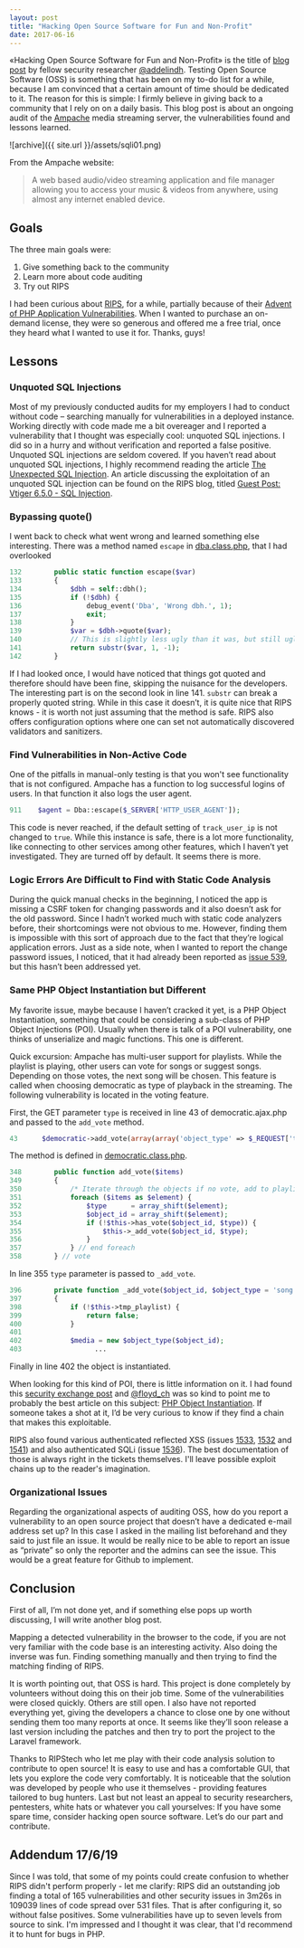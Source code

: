 ```yaml
---
layout: post
title: "Hacking Open Source Software for Fun and Non-Profit"
date: 2017-06-16
---
```

 
«Hacking Open Source Software for Fun and Non-Profit» is the title of [blog post](http://haxx.ml/post/137946990286/hacking-open-source-software-for-fun-and) by fellow security researcher [@addelindh](https://twitter.com/addelindh). Testing Open Source Software (OSS) is something that has been on my to-do list for a while, because I am convinced that a certain amount of time should be dedicated to it. The reason for this is simple: I firmly believe in giving back to a community that I rely on on a daily basis. This blog post is about an ongoing audit of the [Ampache](http://ampache.org) media streaming server, the vulnerabilities found and lessons learned. 

![archive]({{ site.url }}/assets/sqli01.png)

From the Ampache website:
 
> A web based audio/video streaming application and file manager allowing you to access your music & videos from anywhere, using almost any internet enabled device.
 
## Goals
 
The three main goals were:
 
1. Give something back to the community
2. Learn more about code auditing
3. Try out RIPS
 
I had been curious about [RIPS](https://www.ripstech.com), for a while, partially because of their [Advent of PHP Application Vulnerabilities](https://www.ripstech.com/blog/2016/apav-advent-of-php-application-vulnerabilities/). When I wanted to purchase an on-demand license, they were so generous and offered me a free trial, once they heard what I wanted to use it for. Thanks, guys! 
 
## Lessons
 
### Unquoted SQL Injections
 
Most of my previously conducted audits for my employers I had to conduct without code – searching manually for vulnerabilities in a deployed instance. Working directly with code made me a bit overeager and I reported a vulnerability that I thought was especially cool: unquoted SQL injections. I did so in a hurry and without verification and reported a false positive. Unquoted SQL injections are seldom covered.  If you haven’t read about unquoted SQL injections, I highly recommend reading the article [The Unexpected SQL Injection](http://www.webappsec.org/projects/articles/091007.txt). An article discussing the exploitation of an unquoted SQL injection can be found on the RIPS blog, titled [Guest Post: Vtiger 6.5.0 - SQL Injection](https://www.ripstech.com/blog/2016/vtiger-sql-injection/). 
 
### Bypassing quote()
 
I went back to check what went wrong and learned something else interesting. There was a method named `escape` in [dba.class.php](https://github.com/ampache/ampache-debian/blob/master/lib/class/dba.class.php#L132), that I had overlooked
 
``` php
132        public static function escape($var)
133        {
134            $dbh = self::dbh();
135            if (!$dbh) {
136                debug_event('Dba', 'Wrong dbh.', 1);
137                exit;
138            }
139            $var = $dbh->quote($var);
140            // This is slightly less ugly than it was, but still ugly
141            return substr($var, 1, -1);
142        }
```
 
If I had looked once, I would have noticed that things got quoted and therefore should have been fine, skipping the nuisance for the developers. The interesting part is on the second look in line 141. `substr` can break a properly quoted string. While in this case it doesn’t, it is quite nice that RIPS knows - it is worth not just assuming that the method is safe. RIPS also offers configuration options where one can set not automatically discovered validators and sanitizers. 
 
### Find Vulnerabilities in Non-Active Code
 
One of the pitfalls in manual-only testing is that you won't see functionality that is not configured. Ampache has a function to log successful logins of users. In that function it also logs the user agent. 
 
``` php
911    $agent = Dba::escape($_SERVER['HTTP_USER_AGENT']);
```
 
This code is never reached, if the default setting of `track_user_ip` is not changed to `true`. While this instance is safe, there is a lot more functionality, like connecting to other services among other features, which I haven’t yet investigated. They are turned off by default. It seems there is more. 
 
### Logic Errors Are Difficult to Find with Static Code Analysis
 
During the quick manual checks in the beginning, I noticed the app is missing a CSRF token for changing passwords and it also doesn’t ask for the old password. Since I hadn’t worked much with static code analyzers before, their shortcomings were not obvious to me. However, finding them is impossible with this sort of approach due to the fact that they’re logical application errors. Just as a side note, when I wanted to report the change password issues, I noticed, that it had already been reported as [issue 539](https://github.com/ampache/ampache/issues/539), but this hasn’t been addressed yet.
 
### Same PHP Object Instantiation but Different
 
My favorite issue, maybe because I haven’t cracked it yet, is a PHP Object Instantiation, something that could be considering a sub-class of PHP Object Injections (POI). Usually when there is talk of a POI vulnerability, one thinks of unserialize and magic functions. This one is different.
 
Quick excursion: Ampache has multi-user support for playlists. While the playlist is playing, other users can vote for songs or suggest songs. Depending on those votes, the next song will be chosen. This feature is called when choosing democratic as type of playback in the streaming. The following vulnerability is located in the voting feature.
 
First, the GET parameter `type` is received in line 43 of democratic.ajax.php and passed to the `add_vote` method.
 
```php
43      $democratic->add_vote(array(array('object_type' => $_REQUEST['type'], 'object_id' => $_REQUEST['object_id'])));
```
 
The method is defined in [democratic.class.php](https://github.com/ampache/ampache/blob/develop/lib/class/democratic.class.php#L348).
 
```php
348        public function add_vote($items)
349        {
350            /* Iterate through the objects if no vote, add to playlist and vote */
351            foreach ($items as $element) {
352                $type      = array_shift($element);
353                $object_id = array_shift($element);
354                if (!$this->has_vote($object_id, $type)) {
355                    $this->_add_vote($object_id, $type);
356                }
357            } // end foreach
358        } // vote
```
 
In line 355 `type` parameter is passed to `_add_vote`.
 
```php
396        private function _add_vote($object_id, $object_type = 'song')
397        {
398            if (!$this->tmp_playlist) {
399                return false;
400            }
401    
402            $media = new $object_type($object_id);
403                  ...
```
 
Finally in line 402 the object is instantiated.
 
When looking for this kind of POI, there is little information on it. I had found this [security exchange post](https://t.co/tWctpDI45H) and [@floyd_ch](https://www.twitter.com/floyd_ch) was so kind to point me to probably the best article on this subject: [PHP Object Instantiation](https://blog.leakfree.nl/2015/03/12/php-object-instantiation-cve-2015-1033/). If someone takes a shot at it, I’d be very curious to know if they find a chain that makes this exploitable. 
 
RIPS also found various authenticated reflected XSS (issues [1533](https://github.com/ampache/ampache/issues/1533), [1532](https://github.com/ampache/ampache/issues/1532) and [1541](https://github.com/ampache/ampache/issues/1541)) and also authenticated SQLi (issue [1536](https://github.com/ampache/ampache/issues/1536)). The best documentation of those is always right in the tickets themselves. I'll leave possible exploit chains up to the reader's imagination.
 
### Organizational Issues
 
Regarding the organizational aspects of auditing OSS, how do you report a vulnerability to an open source project that doesn’t have a dedicated e-mail address set up? In this case I asked in the mailing list beforehand and they said to just file an issue. It would be really nice to be able to report an issue as “private” so only the reporter and the admins can see the issue. This would be a great feature for Github to implement. 
 
## Conclusion
 
First of all, I’m not done yet, and if something else pops up worth discussing, I will write another blog post. 
 
Mapping a detected vulnerability in the browser to the code, if you are not very familiar with the code base is an interesting activity. Also doing the inverse was fun. Finding something manually and then trying to find the matching finding of RIPS.
 
It is worth pointing out, that OSS is hard. This project is done completely by volunteers without doing this on their job time. Some of the vulnerabilities were closed quickly. Others are still open. I also have not reported everything yet, giving the developers a chance to close one by one without sending them too many reports at once. It seems like they’ll soon release a last version including the patches and then try to port the project to the Laravel framework. 
 
Thanks to RIPStech who let me play with their code analysis solution to contribute to open source! It is easy to use and has a comfortable GUI, that lets you explore the code very comfortably. It is noticeable that the solution was developed by people who use it themselves - providing features tailored to bug hunters. Last but not least an appeal to security researchers, pentesters, white hats or whatever you call yourselves: If you have some spare time, consider hacking open source software. Let’s do our part and contribute.

## Addendum 17/6/19

Since I was told, that some of my points could create confusion to whether RIPS didn't perform properly -  let me clarify: RIPS did an outstanding job finding a total of 165 vulnerabilities and other security issues in 3m26s in 109039 lines of code spread over 531 files. That is after configuring it, so without false positives. Some vulnerabilities have up to seven levels from source to sink. I'm impressed and I thought it was clear, that I'd recommend it to hunt for bugs in PHP.
